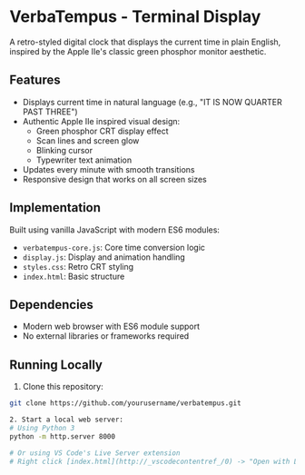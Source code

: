 # VerbaTempus - Terminal Display

A retro-styled digital clock that displays the current time in plain English, inspired by the Apple IIe's classic green phosphor monitor aesthetic.

## Features

- Displays current time in natural language (e.g., "IT IS NOW QUARTER PAST THREE")
- Authentic Apple IIe inspired visual design:
  - Green phosphor CRT display effect
  - Scan lines and screen glow
  - Blinking cursor
  - Typewriter text animation
- Updates every minute with smooth transitions
- Responsive design that works on all screen sizes

## Implementation

Built using vanilla JavaScript with modern ES6 modules:

- `verbatempus-core.js`: Core time conversion logic
- `display.js`: Display and animation handling
- `styles.css`: Retro CRT styling
- `index.html`: Basic structure

## Dependencies

- Modern web browser with ES6 module support
- No external libraries or frameworks required

## Running Locally

1. Clone this repository:
```bash
git clone https://github.com/yourusername/verbatempus.git

2. Start a local web server:
# Using Python 3
python -m http.server 8000

# Or using VS Code's Live Server extension
# Right click [index.html](http://_vscodecontentref_/0) -> "Open with Live Server"